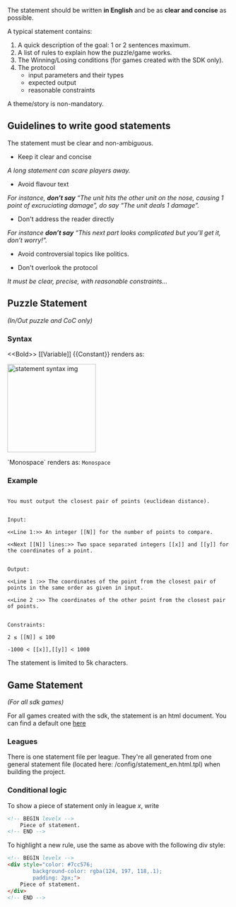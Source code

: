 The statement should be written **in English** and be as **clear and concise** as possible.

A typical statement contains:

1. A quick description of the goal: 1 or 2 sentences maximum.
2. A list of rules to explain how the puzzle/game works.
3. The Winning/Losing conditions (for games created with the SDK only).
4. The protocol
	- input parameters and their types
	- expected output
	- reasonable constraints

A theme/story is non-mandatory.

## <a name="guidelines"></a> Guidelines to write good statements

The statement must be clear and non-ambiguous.

- Keep it clear and concise

_A long statement can scare players away._

- Avoid flavour text

_For instance, **don’t say** “The unit hits the other unit on the nose, causing 1 point of excruciating damage”, do say “The unit deals 1 damage”._

- Don't address the reader directly

_For instance **don’t say** “This next part looks complicated but you’ll get it, don’t worry!”._

- Avoid controversial topics like politics.

- Don't overlook the protocol

_It must be clear, precise, with reasonable constraints..._

## <a name="puzzle-statement"></a> Puzzle Statement
_(In/Out puzzle and CoC only)_

### Syntax

\<\<Bold\>\> [[Variable]] {{Constant}} renders as:

<img src="https://static.codingame.com/servlet/fileservlet?id=2208548269998" alt="statement syntax img" width="200"/>

\`Monospace\` renders as: `Monospace`

### Example

```Goal:

You must output the closest pair of points (euclidean distance).


Input:

<<Line 1:>> An integer [[N]] for the number of points to compare.

<<Next [[N]] lines:>> Two space separated integers [[x]] and [[y]] for the coordinates of a point.


Output:

<<Line 1 :>> The coordinates of the point from the closest pair of points in the same order as given in input.

<<Line 2 :>> The coordinates of the other point from the closest pair of points.


Constraints:

2 ≤ [[N]] ≤ 100

-1000 < [[x]],[[y]] < 1000
```

The statement is limited to 5k characters.

## Game Statement
_(For all sdk games)_

For all games created with the sdk, the statement is an html document. You can find a default one [here](https://github.com/CodinGame/game-skeleton/blob/master/config/statement_en.html)

### Leagues

There is one statement file per league. They're all generated from one general statement file (located here: /config/statement_en.html.tpl) when building the project.

### Conditional logic

To show a piece of statement only in league _x_, write

```html
<!-- BEGIN levelx -->
	Piece of statement.
<!-- END -->
```

To highlight a new rule, use the same as above with the following div style:

```html
<!-- BEGIN levelx -->
<div style="color: #7cc576;
        background-color: rgba(124, 197, 118,.1);
        padding: 2px;">
    Piece of statement.
</div>
<!-- END -->
```




